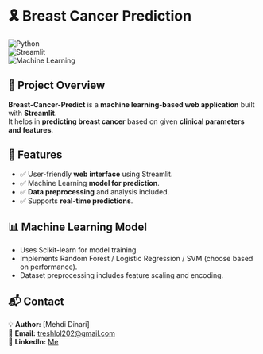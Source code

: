 # 🎗️ Breast Cancer Prediction  

![Python](https://img.shields.io/badge/Python-3.8+-blue.svg)  
![Streamlit](https://img.shields.io/badge/Streamlit-WebApp-red)  
![Machine Learning](https://img.shields.io/badge/Machine%20Learning-Sklearn-green)  

## 📝 Project Overview  

**Breast-Cancer-Predict** is a **machine learning-based web application** built with **Streamlit**.  
It helps in **predicting breast cancer** based on given **clinical parameters and features**.  

## 🚀 Features  

- ✅ User-friendly **web interface** using Streamlit.  
- ✅ Machine Learning **model for prediction**.  
- ✅ **Data preprocessing** and analysis included.  
- ✅ Supports **real-time predictions**.  


## 📊 Machine Learning Model
- Uses Scikit-learn for model training.
- Implements Random Forest / Logistic Regression / SVM (choose based on performance).
- Dataset preprocessing includes feature scaling and encoding.

## 📬 Contact  

💡 **Author:** [Mehdi Dinari]  
📧 **Email:** [treshlol202@gmail.com](mailto:treshlol202@gmail.com)  
🔗 **LinkedIn:** [Me](https://www.linkedin.com/in/mehdi-dinari-b0487a2a9/)  

